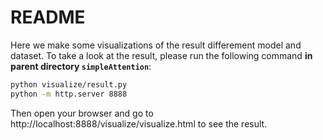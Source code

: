 # README

Here we make some visualizations of the result differement model and dataset. To take a look at the result, please run the following command **in parent directory `simpleAttention`**:

```bash
python visualize/result.py
python -m http.server 8888
```

Then open your browser and go to http://localhost:8888/visualize/visualize.html to see the result.
